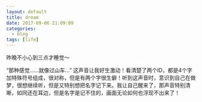 ```yaml
---
layout: default
title: dream
date: 2017-09-06 21:09:09
categories:
  - blog
tags: [life]
---
```


昨晚不小心到三点才睡觉～ 

“那种感觉......就像过山车...” 这声音让我好生激动！看清楚了两个ID，都是4个字加特殊符号组成，很对称，但是有两个字很生僻！听到这声音时，意识到自己在做梦，很想继续听，但是又特别想把名字记下来。我让自己醒来了，那声音特别清晰，如同还在耳边，但是名字是记不住的，画面无论如何也浮现不出来了！
